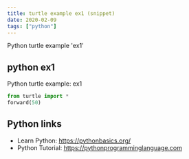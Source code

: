 ```yaml
---
title: turtle example ex1 (snippet)
date: 2020-02-09
tags: ["python"]
---
```

Python turtle example 'ex1'


## python ex1

Python turtle example: ex1

```python
from turtle import *
forward(50)

```

## Python links

- Learn Python: https://pythonbasics.org/
- Python Tutorial: https://pythonprogramminglanguage.com
